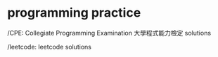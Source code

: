 # programming practice

 /CPE: Collegiate Programming Examination 大學程式能力檢定 solutions

 /leetcode: leetcode solutions

